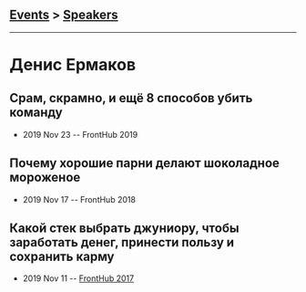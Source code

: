 ## [Events](../README.md) > [Speakers](../speakers.md)
---

# Денис Ермаков

## Срам, скрамно, и ещё 8 способов убить команду
- 2019 Nov 23 -- FrontHub 2019    
## Почему хорошие парни делают шоколадное мороженое
- 2019 Nov 17 -- FrontHub 2018    
## Какой стек выбрать джуниору, чтобы заработать денег, принести пользу и сохранить карму
- 2019 Nov 11 -- [FrontHub 2017](https://www.youtube.com/watch?v=NoFCaJWTGjE)    
